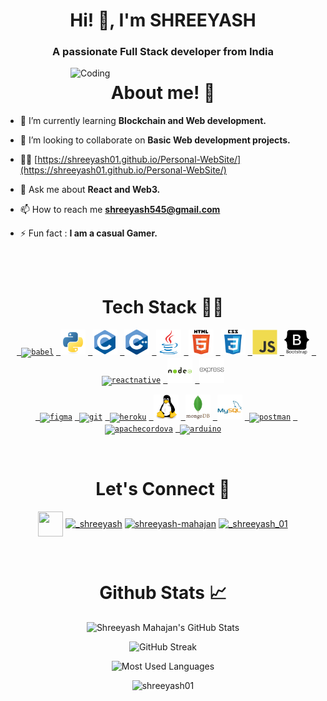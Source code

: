 <h1 align="center">Hi! 👋, I'm SHREEYASH</h1>
<h3 align="center">A passionate Full Stack developer from India</h3>

<img align="right" alt="Coding" width="400" src="https://cdn.dribbble.com/users/453128/screenshots/3849814/media/b47cd9e62d8e98e85c4763616735bedc.gif">

<h1 align="center">About me! 🚀</h1>

- 🌱 I’m currently learning **Blockchain and Web development.**

- 👯 I’m looking to collaborate on **Basic Web development projects.**

- 👨‍💻 [https://shreeyash01.github.io/Personal-WebSite/](https://shreeyash01.github.io/Personal-WebSite/)

- 💬 Ask me about **React and Web3.**

- 📫 How to reach me **shreeyash545@gmail.com**

- ⚡ Fun fact : **I am a casual Gamer.**

<br>
<br>

<h1 align="center">Tech Stack 🧑‍💻</h1>
<p align="center"> 
<code><a href="https://babeljs.io/" target="_blank" rel="noreferrer"> <img src="https://www.vectorlogo.zone/logos/babeljs/babeljs-icon.svg" alt="babel" width="40" height="40"></a></code>
<code><a href="https://www.python.org" target="_blank" rel="noreferrer"> <img src="https://raw.githubusercontent.com/devicons/devicon/master/icons/python/python-original.svg" alt="python" width="40" height="40"/></a></code>
<code><a href="https://www.cprogramming.com/" target="_blank" rel="noreferrer"> <img src="https://raw.githubusercontent.com/devicons/devicon/master/icons/c/c-original.svg" alt="c" width="40" height="40"/></a></code> 
<code><a href="https://www.w3schools.com/cpp/" target="_blank" rel="noreferrer"> <img src="https://raw.githubusercontent.com/devicons/devicon/master/icons/cplusplus/cplusplus-original.svg" alt="cplusplus" width="40" height="40"/></a></code>
<code><a href="https://www.java.com" target="_blank" rel="noreferrer"> <img src="https://raw.githubusercontent.com/devicons/devicon/master/icons/java/java-original.svg" alt="java" width="40" height="40"/></a></code>
<code><a href="https://www.w3.org/html/" target="_blank" rel="noreferrer"> <img src="https://raw.githubusercontent.com/devicons/devicon/master/icons/html5/html5-original-wordmark.svg" alt="html5" width="40" height="40"/></a></code>
<code><a href="https://www.w3schools.com/css/" target="_blank" rel="noreferrer"> <img src="https://raw.githubusercontent.com/devicons/devicon/master/icons/css3/css3-original-wordmark.svg" alt="css3" width="40" height="40"/></a></code>
<code><a href="https://developer.mozilla.org/en-US/docs/Web/JavaScript" target="_blank" rel="noreferrer"> <img src="https://raw.githubusercontent.com/devicons/devicon/master/icons/javascript/javascript-original.svg" alt="javascript" width="40" height="40"/></a></code>
<code><a href="https://getbootstrap.com" target="_blank" rel="noreferrer"> <img src="https://raw.githubusercontent.com/devicons/devicon/master/icons/bootstrap/bootstrap-plain-wordmark.svg" alt="bootstrap" width="40" height="40"/></a></code> 
<code><a href="https://reactnative.dev/" target="_blank" rel="noreferrer"> <img src="https://reactnative.dev/img/header_logo.svg" alt="reactnative" width="40" height="40"/></a></code>
<code><a href="https://nodejs.org" target="_blank" rel="noreferrer"> <img src="https://raw.githubusercontent.com/devicons/devicon/master/icons/nodejs/nodejs-original-wordmark.svg" alt="nodejs" width="40" height="40"/></a></code>
<code><a href="https://expressjs.com" target="_blank" rel="noreferrer"> <img src="https://raw.githubusercontent.com/devicons/devicon/master/icons/express/express-original-wordmark.svg" alt="express" width="40" height="40"/></a></code>
</p>
<P align="center">
<code><a href="https://www.figma.com/" target="_blank" rel="noreferrer"> <img src="https://www.vectorlogo.zone/logos/figma/figma-icon.svg" alt="figma" width="40" height="40"></a></code>  
<code><a href="https://git-scm.com/" target="_blank" rel="noreferrer"> <img src="https://www.vectorlogo.zone/logos/git-scm/git-scm-icon.svg" alt="git" width="40" height="40"></a></code> 
<code><a href="https://heroku.com" target="_blank" rel="noreferrer"> <img src="https://www.vectorlogo.zone/logos/heroku/heroku-icon.svg" alt="heroku" width="40" height="40"/></a></code>
<code><a href="https://www.linux.org/" target="_blank" rel="noreferrer"> <img src="https://raw.githubusercontent.com/devicons/devicon/master/icons/linux/linux-original.svg" alt="linux" width="40" height="40"/></a></code>
<code><a href="https://www.mongodb.com/" target="_blank" rel="noreferrer"> <img src="https://raw.githubusercontent.com/devicons/devicon/master/icons/mongodb/mongodb-original-wordmark.svg" alt="mongodb" width="40" height="40"/></a></code>
<code><a href="https://www.mysql.com/" target="_blank" rel="noreferrer"> <img src="https://raw.githubusercontent.com/devicons/devicon/master/icons/mysql/mysql-original-wordmark.svg" alt="mysql" width="40" height="40"/></a></code>
<code><a href="https://postman.com" target="_blank" rel="noreferrer"> <img src="https://www.vectorlogo.zone/logos/getpostman/getpostman-icon.svg" alt="postman" width="40" height="40"/></a></code>
<code><a href="https://cordova.apache.org/" target="_blank" rel="noreferrer"> <img src="https://www.vectorlogo.zone/logos/apache_cordova/apache_cordova-icon.svg" alt="apachecordova" width="40" height="40"></a></code>
<code><a href="https://www.arduino.cc/" target="_blank" rel="noreferrer"> <img src="https://cdn.worldvectorlogo.com/logos/arduino-1.svg" alt="arduino" width="40" height="40"></a></code>
</p>

<br>

<h1 align="center">Let's Connect 🤝</h1>
<p align="center">
<a href="shreeyash545@gmail.com" target="blank"><img align="center" src="https://cdn1.iconfinder.com/data/icons/google-new-logos-1/32/gmail_new_logo-512.png" height="40" width="40" /></a> 
<a href="https://twitter.com/_shreeyash" target="blank"><img align="center" src="https://cdn2.iconfinder.com/data/icons/social-media-applications/64/social_media_applications_6-twitter-256.png" alt="_shreeyash" height="40" width="40" /></a> 
<a href="https://linkedin.com/in/shreeyash-mahajan" target="blank"><img align="center" src="https://cdn2.iconfinder.com/data/icons/social-media-2285/512/1_Linkedin_unofficial_colored_svg-512.png" alt="shreeyash-mahajan" height="40" width="40" /></a>   
<a href="https://instagram.com/_shreeyash_01" target="blank"><img align="center" src="https://cdn4.iconfinder.com/data/icons/logos-and-brands/512/173_Instagram_logo_logos-256.png" alt="_shreeyash_01" height="40" width="40" /></a> 
</p>

<br>

<div class="stats" align="center">
<h1 align="center">Github Stats 📈</h1>
  
![Shreeyash Mahajan's GitHub Stats](https://github-readme-stats.vercel.app/api?username=shreeyash01&hide=stars&count_private=true&show_icons=true&locale=en&theme=algolia&border_radius=20)

![GitHub Streak](https://github-readme-streak-stats.herokuapp.com/?user=shreeyash01&&count_private=true&theme=algolia&border_radius=20)
  
![Most Used Languages](https://github-readme-stats.vercel.app/api/top-langs?username=shreeyash01&show_icons=true&locale=en&layout=compact&theme=algolia&border_radius=20)

</div>

<p align="center"> <img src="https://komarev.com/ghpvc/?username=shreeyash01&label=Profile%20views&color=0e75b6&style=flat" alt="shreeyash01" /> </p>
